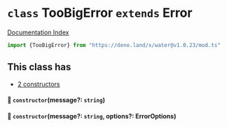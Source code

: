 # `class` TooBigError `extends` Error

[Documentation Index](../README.md)

```ts
import {TooBigError} from "https://deno.land/x/water@v1.0.23/mod.ts"
```

## This class has

- [2 constructors](#-constructormessage-string)


#### 🔧 `constructor`(message?: `string`)



#### 🔧 `constructor`(message?: `string`, options?: ErrorOptions)



